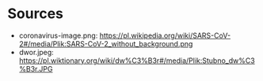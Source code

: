 # Sources

* coronavirus-image.png:
    <https://pl.wikipedia.org/wiki/SARS-CoV-2#/media/Plik:SARS-CoV-2_without_background.png>
* dwor.jpeg:
    https://pl.wiktionary.org/wiki/dw%C3%B3r#/media/Plik:Stubno_dw%C3%B3r.JPG